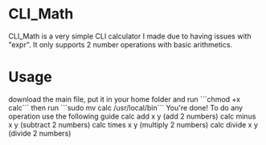 <h1>CLI_Math</h1>
CLI_Math is a very simple CLI calculator I made due to having issues with "expr". It only supports 2 number operations with basic arithmetics.
<h1>Usage</h1>
download the main file, put it in your home folder and run ```chmod +x calc``` then run ```sudo mv calc /usr/local/bin```
You're done! To do any operation use the following guide
calc add x y (add 2 numbers)
calc minus x y (subtract 2 numbers)
calc times x y (multiply 2 numbers)
calc divide x y (divide 2 numbers)
